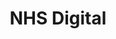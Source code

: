 ---
title: "NHS Digital"
link: https://digital.nhs.uk/
logo: "nhsd.jpg"

events:                      # List of events sponsored
  - "18-gloucester"

# Sponsorship amount/resource for each event
18-gloucester: ""
---
